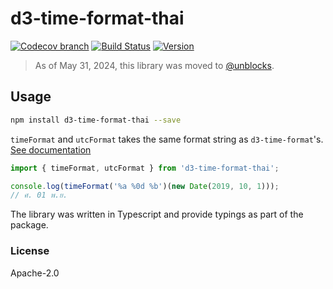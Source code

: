 # d3-time-format-thai

[![Codecov branch](https://img.shields.io/codecov/c/github/kristw/d3-time-format-thai/master.svg?style=flat-square)](https://codecov.io/gh/kristw/d3-time-format-thai/branch/master)
[![Build Status](https://img.shields.io/travis/com/kristw/d3-time-format-thai/master.svg?style=flat-square)](https://travis-ci.com/kristw/d3-time-format-thai)
[![Version](https://img.shields.io/npm/v/d3-time-format-thai.svg?style=flat-square)](https://img.shields.io/npm/v/d3-time-format-thai.svg?style=flat-square)

> As of May 31, 2024, this library was moved to [@unblocks](https://github.com/kristw/unblocks).

## Usage

```sh
npm install d3-time-format-thai --save
```

`timeFormat` and `utcFormat` takes the same format string as `d3-time-format`'s.
[See documentation](https://github.com/d3/d3-time-format)

```ts
import { timeFormat, utcFormat } from 'd3-time-format-thai';

console.log(timeFormat('%a %0d %b')(new Date(2019, 10, 1)));
// ศ. 01 พ.ย.
```

The library was written in Typescript and provide typings as part of the package.

### License

Apache-2.0
